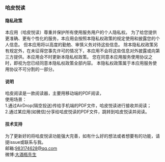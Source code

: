 ### 哈皮悦读

#### 隐私政策
本应用（哈皮悦读）尊重并保护所有使用服务用户的个人隐私权。
为了给您提供更准确、更有个性化的服务，本应用会按照本隐私权政策的规定使用和披露您的个人信息。
但本应用将以高度的勤勉、审慎义务对待这些信息。
除本隐私权政策另有规定外，在未征得您事先许可的情况下，本应用不会将这些信息对外披露或向第三方提供。本应用会不时更新本隐私权政策。 
您在同意本应用服务使用协议之时，即视为您已经同意本隐私权政策全部内容。
本隐私权政策属于本应用服务使用协议不可分割的一部分。


#### 说明
哈皮阅读是一款阅读器，主要用移动端的PDF阅读，  
使用场景：  
1.通过AirDrop(隔空投送)传给手机端的PDF文件，哈皮悦读进行接收并阅读；  
2.通过某应用(如微信)分享给哈皮悦读的PDF文件，跳转到哈皮悦读并阅读。  

#### 技术支持
为了更新好的将哈皮悦读功能强大完善，如有什么好的想法或者想要有的功能，请提issue或联系与我。  
邮箱:983174628@qq.com  
微博:[大酒瓶先生](https://weibo.com/3223832994/profile?topnav=1&wvr=6)


